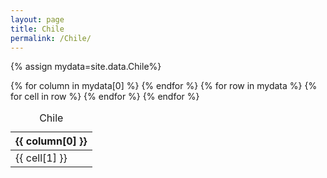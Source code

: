 ```yaml
---
layout: page
title: Chile
permalink: /Chile/
---
```


{% assign mydata=site.data.Chile%}

<table id="chiledata">
    <caption>Chile</caption>
    <thead>
    {% for column in mydata[0] %}
        <th>{{ column[0] }}</th>
    {% endfor %}
    </thead>
    <tbody>
    {% for row in mydata %}
        <tr>
        {% for cell in row %}
            <td>{{ cell[1] }}</td>
        {% endfor %}
        </tr>
    {% endfor %}
    </tbody>
</table>

<script>
    var table = new Tabulator("#chiledata", {});
</script>